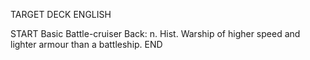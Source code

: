 TARGET DECK
ENGLISH

START
Basic
Battle-cruiser
Back: n. Hist. Warship of higher speed and lighter armour than a battleship.
END
